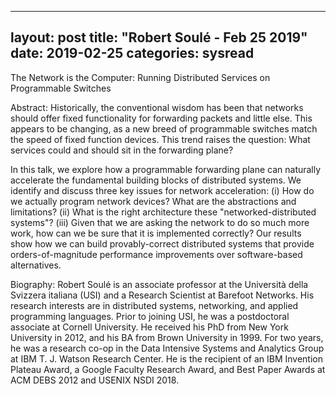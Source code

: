 
---
layout: post
title: "Robert Soulé - Feb 25 2019"
date: 2019-02-25
categories: sysread
---

The Network is the Computer: Running Distributed Services on Programmable Switches

Abstract: Historically, the conventional wisdom has been that networks should
offer fixed functionality for forwarding packets and little else. This
appears to be changing, as a new breed of programmable switches match
the speed of fixed function devices. This trend raises the question:
What services could and should sit in the forwarding plane?

In this talk, we explore how a programmable forwarding plane can
naturally accelerate the fundamental building blocks of distributed
systems. We identify and discuss three key issues for network
acceleration: (i) How do we actually program network devices? What are
the abstractions and limitations? (ii) What is the right architecture
these "networked-distributed systems"? (iii) Given that we are asking
the network to do so much more work, how can we be sure that it is
implemented correctly? Our results show how we can build
provably-correct distributed systems that provide orders-of-magnitude
performance improvements over software-based alternatives.

Biography: Robert Soulé is an associate professor at the Università della
Svizzera italiana (USI) and a Research Scientist at Barefoot Networks.
His research interests are in distributed systems, networking, and
applied programming languages. Prior to joining USI, he was a
postdoctoral associate at Cornell University.  He received his PhD
from New York University in 2012, and his BA from Brown University in
1999.  For two years, he was a research co-op in the Data Intensive
Systems and Analytics Group at IBM T. J. Watson Research Center. He is
the recipient of an IBM Invention Plateau Award, a Google Faculty
Research Award, and Best Paper Awards at ACM DEBS 2012 and USENIX NSDI
2018.
